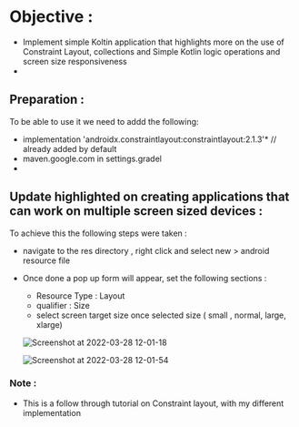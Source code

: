 
# Objective :
* Implement simple Koltin application that highlights more on the use of Constraint Layout, collections and Simple Kotlin logic operations and screen size responsiveness
* 
## Preparation :
To be able to use it we need to addd the following:
*  implementation 'androidx.constraintlayout:constraintlayout:2.1.3'* // already added by default
*  maven.google.com in settings.gradel 
*   
## Update highlighted on creating applications that can work on multiple screen sized devices :
 To achieve this the following steps were taken :
 - navigate to the res directory , right click and select new > android resource file
 - Once done a pop up form will appear, set the following sections :
    - Resource Type : Layout
    - qualifier : Size
    - select screen target size once selected size ( small , normal, large,  xlarge)

    ![Screenshot at 2022-03-28 12-01-18](https://user-images.githubusercontent.com/42699812/160370253-d70c0b72-99b4-4daa-aae8-d2d2c9bbbbb6.png)

    ![Screenshot at 2022-03-28 12-01-54](https://user-images.githubusercontent.com/42699812/160370264-a2d4f514-11de-49c9-8028-d0782dcb83b5.png)
 

### Note :
* This is a follow through tutorial on Constraint layout, with my different implementation 
 
